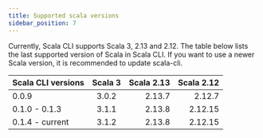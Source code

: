 ```yaml
---
title: Supported scala versions
sidebar_position: 7
---
```


Currently, Scala CLI supports Scala 3, 2.13 and 2.12. The table below lists the last supported version of Scala in Scala CLI. If you want to use a newer Scala version,
it is recommended to update scala-cli.

| Scala CLI versions  |      Scala 3      |  Scala 2.13 | Scala 2.12 |
|---------------------|:-----------------:|------------:|-----------:|
| 0.0.9               |   3.0.2           |    2.13.7   | 2.12.7     |
| 0.1.0 - 0.1.3       |   3.1.1           |    2.13.8   | 2.12.15    |
| 0.1.4 - current     |   3.1.2           |    2.13.8   | 2.12.15    |

